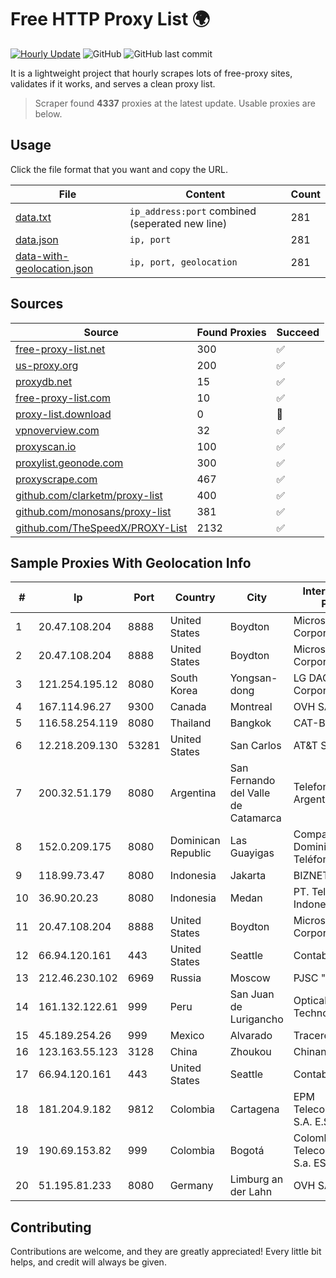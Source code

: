 
# Free HTTP Proxy List 🌍

[![Hourly Update](https://github.com/mertguvencli/http-proxy-list/actions/workflows/main.yml/badge.svg?branch=main)](https://github.com/mertguvencli/http-proxy-list/actions/workflows/main.yml)
![GitHub](https://img.shields.io/github/license/mertguvencli/http-proxy-list)
![GitHub last commit](https://img.shields.io/github/last-commit/mertguvencli/http-proxy-list)

It is a lightweight project that hourly scrapes lots of free-proxy sites, validates if it works, and serves a clean proxy list.


> Scraper found **4337** proxies at the latest update. Usable proxies are below.

## Usage

Click the file format that you want and copy the URL.


|File|Content|Count|
|----|-------|-----|
|[data.txt](https://raw.githubusercontent.com/mertguvencli/http-proxy-list/main/proxy-list/data.txt)|`ip_address:port` combined (seperated new line)|281|
|[data.json](https://raw.githubusercontent.com/mertguvencli/http-proxy-list/main/proxy-list/data.json)|`ip, port`|281|
|[data-with-geolocation.json](https://raw.githubusercontent.com/mertguvencli/http-proxy-list/main/proxy-list/data-with-geolocation.json)|`ip, port, geolocation`|281|

## Sources

|Source|Found Proxies|Succeed|
|------|-------------|-------|
|[free-proxy-list.net](https://free-proxy-list.net)|300|✅|
|[us-proxy.org](https://www.us-proxy.org)|200|✅|
|[proxydb.net](http://proxydb.net)|15|✅|
|[free-proxy-list.com](https://free-proxy-list.com/?page=&port=&type%5B%5D=http&type%5B%5D=https&up_time=0&search=Search)|10|✅|
|[proxy-list.download](https://www.proxy-list.download/HTTP)|0|🚫|
|[vpnoverview.com](https://vpnoverview.com/privacy/anonymous-browsing/free-proxy-servers)|32|✅|
|[proxyscan.io](https://www.proxyscan.io)|100|✅|
|[proxylist.geonode.com](https://proxylist.geonode.com/api/proxy-list?limit=300&page=1&sort_by=lastChecked&sort_type=desc&protocols=http,https)|300|✅|
|[proxyscrape.com](https://api.proxyscrape.com/v2/?request=displayproxies&protocol=http&timeout=10000&country=all&ssl=all&anonymity=all)|467|✅|
|[github.com/clarketm/proxy-list](https://raw.githubusercontent.com/clarketm/proxy-list/master/proxy-list-raw.txt)|400|✅|
|[github.com/monosans/proxy-list](https://raw.githubusercontent.com/monosans/proxy-list/main/proxies/http.txt)|381|✅|
|[github.com/TheSpeedX/PROXY-List](https://raw.githubusercontent.com/TheSpeedX/PROXY-List/master/http.txt)|2132|✅|


## Sample Proxies With Geolocation Info

|#|Ip|Port|Country|City|Internet Service Provider|
|-|--|----|-------|----|-------------------------|
|1|20.47.108.204|8888|United States|Boydton|Microsoft Corporation|
|2|20.47.108.204|8888|United States|Boydton|Microsoft Corporation|
|3|121.254.195.12|8080|South Korea|Yongsan-dong|LG DACOM Corporation|
|4|167.114.96.27|9300|Canada|Montreal|OVH SAS|
|5|116.58.254.119|8080|Thailand|Bangkok|CAT-BB|
|6|12.218.209.130|53281|United States|San Carlos|AT&T Services, Inc.|
|7|200.32.51.179|8080|Argentina|San Fernando del Valle de Catamarca|Telefonica de Argentina|
|8|152.0.209.175|8080|Dominican Republic|Las Guayigas|Compañía Dominicana de Teléfonos S. A.|
|9|118.99.73.47|8080|Indonesia|Jakarta|BIZNET|
|10|36.90.20.23|8080|Indonesia|Medan|PT. Telekomunikasi Indonesia|
|11|20.47.108.204|8888|United States|Boydton|Microsoft Corporation|
|12|66.94.120.161|443|United States|Seattle|Contabo Inc.|
|13|212.46.230.102|6969|Russia|Moscow|PJSC "Vimpelcom"|
|14|161.132.122.61|999|Peru|San Juan de Lurigancho|Optical Technologies S.A.C.|
|15|45.189.254.26|999|Mexico|Alvarado|Tracered SA De CV|
|16|123.163.55.123|3128|China|Zhoukou|Chinanet|
|17|66.94.120.161|443|United States|Seattle|Contabo Inc.|
|18|181.204.9.182|9812|Colombia|Cartagena|EPM Telecomunicaciones S.A. E.S.P.|
|19|190.69.153.82|999|Colombia|Bogotá|Colombia Telecomunicaciones S.a. ESP|
|20|51.195.81.233|8080|Germany|Limburg an der Lahn|OVH SAS|



## Contributing

Contributions are welcome, and they are greatly appreciated! Every
little bit helps, and credit will always be given.

